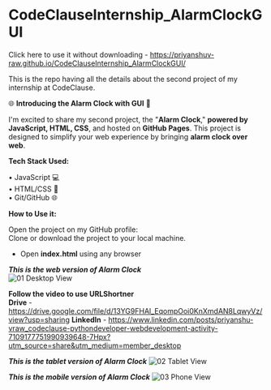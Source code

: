 # CodeClauseInternship_AlarmClockGUI
Click here to use it without downloading - https://priyanshuv-raw.github.io/CodeClauseInternship_AlarmClockGUI/

This is the repo having all the details about the second project of my internship at CodeClause.

🌐 **Introducing the Alarm Clock with GUI** 🚀

I'm excited to share my second project, the "**Alarm Clock**," **powered by JavaScript, HTML, CSS**, and hosted on **GitHub Pages**. This project is designed to simplify your web experience by bringing **alarm clock over web**.

**Tech Stack Used:**

• JavaScript 💻<br>
• HTML/CSS 🎨<br>
• Git/GitHub 🌐<br>

**How to Use it:**

Open the project on my GitHub profile:<br>
Clone or download the project to your local machine.
  - Open **index.html** using any browser <br>

_**This is the web version of Alarm Clock**_ <br>
![01 Desktop View](https://github.com/priyanshuv-raw/CodeClauseInternship_AlarmClockGUI/assets/102889190/c2e29723-aa37-46e9-a1d0-496b2e4ea300)
<br>

**Follow the video to use URLShortner**<br>
**Drive** - https://drive.google.com/file/d/13YG9FHAl_EqompOoi0KnXmdAN8LqwyVz/view?usp=sharing
**LinkedIn** - https://www.linkedin.com/posts/priyanshu-vraw_codeclause-pythondeveloper-webdevelopment-activity-7109177751990939648-7Hpx?utm_source=share&utm_medium=member_desktop

_**This is the tablet version of Alarm Clock**_
![02 Tablet View](https://github.com/priyanshuv-raw/CodeClauseInternship_AlarmClockGUI/assets/102889190/4c239e4c-e865-4048-9f20-59f551e699be)
<br>

_**This is the mobile version of Alarm Clock**_
![03 Phone View](https://github.com/priyanshuv-raw/CodeClauseInternship_AlarmClockGUI/assets/102889190/6953eb99-da04-4ea0-8f3a-2bc513da5b27)
<br>

